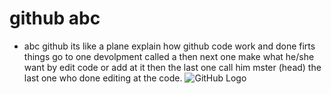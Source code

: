 # github abc
- abc github its like a plane explain how github code work and done firts things go to one devolpment called a then next one make what he/she want by edit code or add at it then the last one call him mster (head) the last one who done editing at the code.
![GitHub Logo](https://github.githubassets.com/images/modules/logos_page/GitHub-Mark.png)
